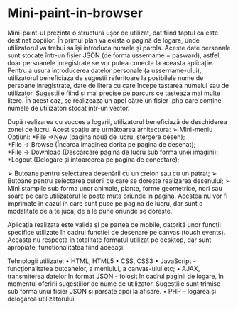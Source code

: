 # Mini-paint-in-browser
Mini-paint-ul prezinta o structură ușor de utilizat, dat fiind faptul ca este destinat copiilor.
În primul plan va exista o pagină de logare, unde utilizatorul va trebui sa își introduca numele și parola. Aceste date 
personale sunt stocate într-un fișier JSON (de forma ussername = pasward), astfel, doar persoanele inregistrate se vor putea
conecta la aceasta aplicație. Pentru a usura introducerea datelor personale (a ussername-ului), utilizatorul beneficiaza de 
sugestii referitoare la posibilele nume de persoane inregistrate, date de  litera cu care începe tastarea numelui sau de 
utilizator. Sugestiile fiind și mai precise pe parcurs ce tasteaza mai multe litere. În acest caz, se realizeaza un apel
către un fisier .php care conține numele de utilizatori stocat într-un vector.

După realizarea cu succes a logarii, utilizatorul beneficiază de deschiderea zonei de lucru. Acest spațiu are următoarea
arhitectura: ➢ Mini-meniu Opțiuni: 
*File →New (pagina nouă de lucru, stergere desen);  
*File → Browse (Încarca imaginea dorita  pe pagina de desenat);  
*File → Download (Descarcare pagina de lucru sub forma unei imagini);         
*Logout  (Delogare și intoarcerea pe pagina de conectare);

➢ Butoane pentru selectarea desenării cu un creion sau cu un patrat; 
➢ Butoane pentru selectarea culorii cu care se dorește realizarea desenului; 
➢ Mini stampile sub forma unor animale, plante, forme geometrice, nori sau soare pe care utilizatorul le poate
muta oriunde în pagina. Acestea nu vor fi imprimate în cazul în care sunt puse pe pagina de lucru, dar sunt o modalitate 
de a te juca, de a le pune oriunde se dorește.

Aplicația realizata este valida și pe partea de mobile, datorită unor funcții specifice utilizate în cadrul functiei 
de desenare pe canvas (touch events). Aceasta nu respecta în totalitate formatul utilizat pe desktop, dar sunt apropiate,
functionalitatea fiind aceeași.

Tehnologii utilizate: 
• HTML, HTML5 
• CSS, CSS3 
• JavaScript  - funcționalitatea butoanelor, a meniului, a canvas-ului etc;
• AJAX, transmiterea datelor în format JSON  - folosit în cadrul paginii de logare, în momentul oferirii sugestiilor 
de nume de utilizator. Sugestiile sunt trimise sub forma unui fisier JSON și parsate apoi la afisare.
• PHP – logarea și delogarea utilizatorului


